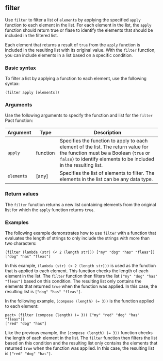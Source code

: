 ## filter

Use `filter` to filter a list of `elements` by applying the specified `apply` function to each element in the list.
For each element in the list, the `apply` function should return true or flase to identify the elements that should be included in the filtered list.

Each element that returns a result of `true` from the `apply` function is included in the resulting list with its original value. 
With the `filter` function, you can include elements in a list based on a specific condition.

### Basic syntax

To filter a list by applying a function to each element, use the following syntax:

```pact
(filter apply [elements])
```

### Arguments

Use the following arguments to specify the function and list for the `filter` Pact function:

| Argument | Type       | Description                                 |
|----------|------------|---------------------------------------------|
| `apply`    | function | Specifies the function to apply to each element of the list. The return value for the function must be a Boolean (`true` or `false`) to identify elements to be included in the resulting list. |
| `elements` | [any] | Specifies the list of elements to filter. The elements in the list can be any data type. |

### Return values

The `filter` function returns a new list containing elements from the original list for which the `apply` function returns `true`.

### Examples

The following example demonstrates how to use `filter` with a function that evaluates the length of strings to only include the strings with more than two characters:

```pact
(filter (lambda (str) (< 2 (length str))) ["my" "dog" "has" "fleas"])
["dog" "has" "fleas"]
```

In this example, `(lambda (str) (< 2 (length str)))` is used as the function that is applied to each element. 
This function checks the length of each element in the list. 
The `filter` function then filters the list `["my" "dog" "has" "fleas"]` based on this condition. 
The resulting list only contains the elements that returned `true` when the function was applied. In this case, the resulting list is `["dog" "has" "fleas"]`.

In the following example, `(compose (length) (= 3))` is the function applied to each element:

```pact
pact> (filter (compose (length) (= 3)) ["my" "red" "dog" "has" "fleas"])
["red" "dog" "has"]
```

Like the previous example, the `(compose (length) (= 3))` function checks the length of each element in the list. 
The `filter` function then filters the list based on this condition and the resulting list only contains the elements that returned `true` when the function was applied. 
In this case, the resulting list is `["red" "dog" "has"]`.
